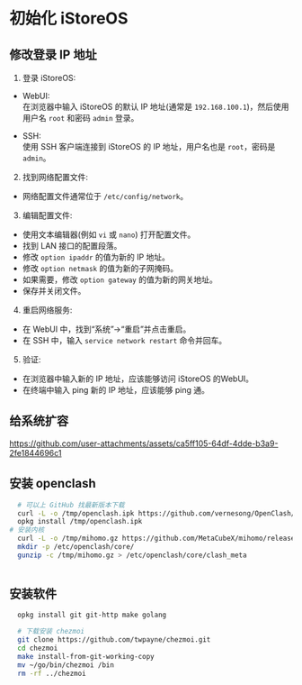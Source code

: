 # 初始化 iStoreOS

## 修改登录 IP 地址

1. 登录 iStoreOS:

* WebUI:  
在浏览器中输入 iStoreOS 的默认 IP 地址(通常是 `192.168.100.1`)，然后使用用户名 `root` 和密码 `admin` 登录。
  
* SSH:  
使用 SSH 客户端连接到 iStoreOS 的 IP 地址，用户名也是 `root`，密码是 `admin`。
  
2. 找到网络配置文件:
* 网络配置文件通常位于 `/etc/config/network`。

3. 编辑配置文件:
* 使用文本编辑器(例如 `vi` 或 `nano`) 打开配置文件。
* 找到 LAN 接口的配置段落。
* 修改 `option ipaddr` 的值为新的 IP 地址。
* 修改 `option netmask` 的值为新的子网掩码。
* 如果需要，修改 `option gateway` 的值为新的网关地址。
* 保存并关闭文件。

4. 重启网络服务:
* 在 WebUI 中，找到“系统”->“重启”并点击重启。
* 在 SSH 中，输入 `service network restart` 命令并回车。

5. 验证:
* 在浏览器中输入新的 IP 地址，应该能够访问 iStoreOS 的WebUI。
* 在终端中输入 ping 新的 IP 地址，应该能够 ping 通。

## 给系统扩容



https://github.com/user-attachments/assets/ca5ff105-64df-4dde-b3a9-2fe1844696c1

## 安装 openclash

```bash
  # 可以上 GitHub 找最新版本下载
  curl -L -o /tmp/openclash.ipk https://github.com/vernesong/OpenClash/releases/download/v0.46.137/luci-app-openclash_0.46.137_all.ipk
  opkg install /tmp/openclash.ipk
# 安装内核
  curl -L -o /tmp/mihomo.gz https://github.com/MetaCubeX/mihomo/releases/download/v1.19.12/mihomo-linux-amd64-compatible-v1.19.12.gz
  mkdir -p /etc/openclash/core/
  gunzip -c /tmp/mihomo.gz > /etc/openclash/core/clash_meta
  
```

## 安装软件

```bash
  opkg install git git-http make golang

  # 下载安装 chezmoi
  git clone https://github.com/twpayne/chezmoi.git
  cd chezmoi
  make install-from-git-working-copy
  mv ~/go/bin/chezmoi /bin
  rm -rf ../chezmoi
```

